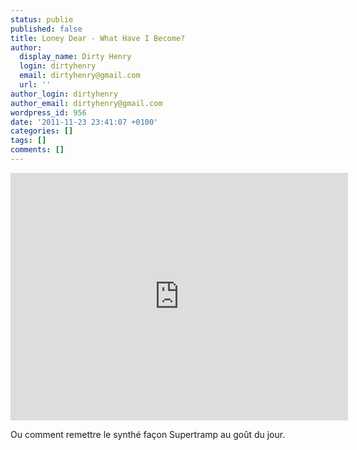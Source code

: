 ```yaml
---
status: publie
published: false
title: Loney Dear - What Have I Become?
author:
  display_name: Dirty Henry
  login: dirtyhenry
  email: dirtyhenry@gmail.com
  url: ''
author_login: dirtyhenry
author_email: dirtyhenry@gmail.com
wordpress_id: 956
date: '2011-11-23 23:41:07 +0100'
categories: []
tags: []
comments: []
---
```

<iframe width="540" height="396" src="http://www.youtube.com/embed/Vj3iRiVj40g" frameborder="0" allowfullscreen></iframe>

Ou comment remettre le synthé façon Supertramp au goût du jour.
